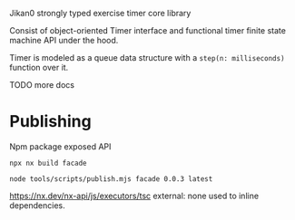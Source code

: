 Jikan0 strongly typed exercise timer core library

Consist of object-oriented Timer interface and functional timer finite state machine API under the hood.

Timer is modeled as a queue data structure with a `step(n: milliseconds)` function over it.

TODO more docs

# Publishing

Npm package exposed API

`npx nx build facade`

`node tools/scripts/publish.mjs facade 0.0.3 latest`

https://nx.dev/nx-api/js/executors/tsc external: none used to inline dependencies.
